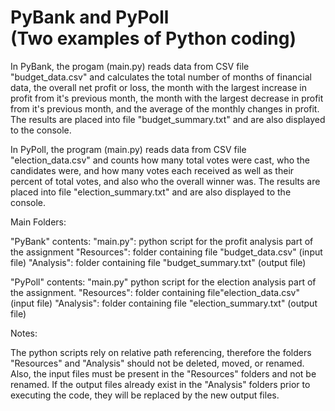 <h1> PyBank and PyPoll <br> (Two examples of Python coding) </h1>

In PyBank, the progam (main.py) reads data from CSV file "budget_data.csv" and calculates
the total number of months of financial data, the overall net profit
or loss, the month with the largest increase in profit from it's
previous month, the month with the largest decrease in profit from it's
previous month, and the average of the monthly changes in profit.
The results are placed into file "budget_summary.txt" and are also
displayed to the console.

In PyPoll, the program (main.py) reads data from CSV file "election_data.csv" and counts
how many total votes were cast, who the candidates were, and how
many votes each received as well as their percent of total votes,
and also who the overall winner was.  The results are placed into
file "election_summary.txt" and are also displayed to the console.


Main Folders:

"PyBank" contents:
	"main.py": python script for the profit analysis part of the assignment
	"Resources": folder containing file "budget_data.csv" (input file)
	"Analysis": folder containing file "budget_summary.txt" (output file)


"PyPoll" contents:
	"main.py" python script for the election analysis part of the assignment.
  	"Resources": folder containing file"election_data.csv" (input file)
	"Analysis": folder containing file "election_summary.txt" (output file)

Notes:

The python scripts rely on relative path referencing, therefore the folders "Resources" 
and "Analysis" should not be deleted, moved, or renamed.  Also, the input files must be
present in the "Resources" folders and not be renamed.
If the output files already exist in the "Analysis" folders prior to executing the code,
they will be replaced by the new output files.

	
 
